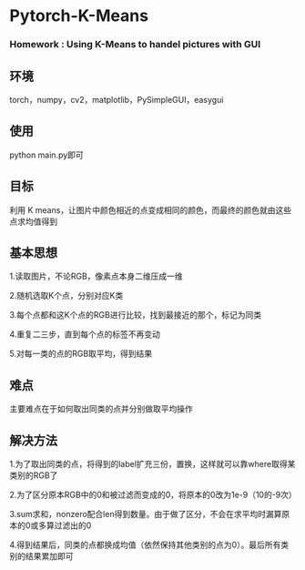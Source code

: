 # Pytorch-K-Means
### Homework : Using K-Means to handel pictures with GUI

## 环境
torch，numpy，cv2，matplotlib，PySimpleGUI，easygui

## 使用
python main.py即可

## 目标
利用 K means，让图片中颜色相近的点变成相同的颜色，而最终的颜色就由这些点求均值得到

## 基本思想
1.读取图片，不论RGB，像素点本身二维压成一维

2.随机选取K个点，分别对应K类

3.每个点都和这K个点的RGB进行比较，找到最接近的那个，标记为同类

4.重复二三步，直到每个点的标签不再变动

5.对每一类的点的RGB取平均，得到结果

## 难点
主要难点在于如何取出同类的点并分别做取平均操作

## 解决方法
1.为了取出同类的点，将得到的label扩充三份，置换，这样就可以靠where取得某类别的RGB了

2.为了区分原本RGB中的0和被过滤而变成的0，将原本的0改为1e-9（10的-9次）

3.sum求和，nonzero配合len得到数量。由于做了区分，不会在求平均时漏算原本的0或多算过滤出的0

4.得到结果后，同类的点都换成均值（依然保持其他类别的点为0）。最后所有类别的结果累加即可

